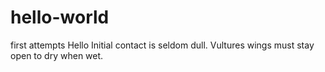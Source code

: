 # hello-world
first attempts
Hello
Initial contact is seldom dull.  Vultures wings must stay open to dry when wet.
